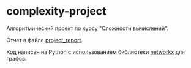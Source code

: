 # complexity-project
Алгоритмический проект по курсу "Сложности вычислений".

Отчет в файле [project_report](https://github.com/skyberg11/complexity-project/blob/main/project_report.pdf).

Код написан на Python с использованием библиотеки [networkx](https://networkx.org/documentation/stable/index.html) для графов.

